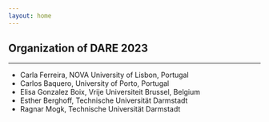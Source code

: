 ```yaml
---
layout: home
---
```


## Organization of DARE 2023

<hr>

- Carla Ferreira, NOVA University of Lisbon, Portugal
- Carlos Baquero, University of Porto, Portugal
- Elisa Gonzalez Boix, Vrije Universiteit Brussel, Belgium
- Esther Berghoff, Technische Universität Darmstadt
- Ragnar Mogk, Technische Universität Darmstadt
<!-- - Annette Bieniusa, Technical University of Kaiserslautern, Germany  -->
<!-- - Martin Kleppmann, Technical University of Munich, Germany   -->

